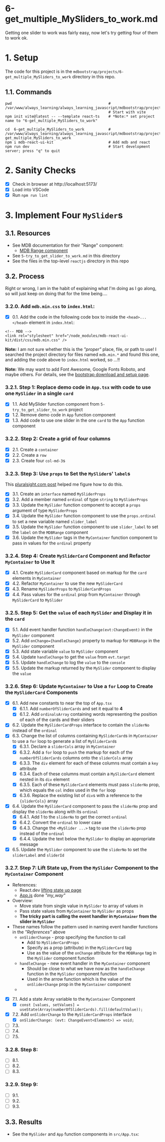 
# 6-get_multiple_MySliders_to_work.md

Getting one slider to work was fairly easy, now let's try getting four of them to work ok.

# 1. Setup

The code for this project is in the `mdbootstrap/projects/6-get_multiple_MySliders_to_work` directory in this repo.

## 1.1. Commands

```
pwd                                            # /var/www/always_learning/always_learning_javascript/mdbootstrap/projects
                                               # Start with vite
npm init vite@latest -- --template react-ts    # *Note:* set project name to "6-get_multiple_MySliders_to_work"

cd  6-get_multiple_MySliders_to_work           # /var/www/always_learning/always_learning_javascript/mdbootstrap/projects/6-get_multiple_MySliders_to_work
npm i mdb-react-ui-kit                         # Add mdb and react
npm run dev                                    # Start development server; press "q" to quit
```

# 2. Sanity Checks

- [x] Check in browser at http://localhost:5173/
- [x] Load into VSCode
- [x] Run `npm run lint`

# 3. Implement Four `MySlider`s

## 3.1. Resources

- See MDB documentation for their "Range" component:
  - [MDB Range component](https://mdbootstrap.com/docs/react/forms/range/)
- See `5-try_to_get_slider_to_work.md` in this directory
- See the files in the top-level `reactjs` directory in this repo

## 3.2. Process

Right or wrong, I am in the habit of explaining what I'm doing as I go along, so
will just keep on doing that for the time being....

### 3.2.0. Add `mdb.min.css` to `index.html`:

- [x] 0.1. Add the code in the following code box to inside the `<head>...</head>` element in `index.html`:

```
<!-- MDB -->
<link rel="stylesheet" href="/node_modules/mdb-react-ui-kit/dist/css/mdb.min.css" />
```

**Note:** I am not sure whether this is the *"proper"* place, file, or path to use!
I searched the project directory for files named `mdb.min.*` and found this one, and adding the code above to `index.html` worked, so ...!!

**Note:** We may want to add Font Awesome, Google Fonts Roboto, and maybe others.
For details, see the
[bootstrap download and setup page](https://mdbootstrap.com/learn/mdb-foundations/bootstrap/download-and-setup/).

### 3.2.1. Step 1: Replace demo code in `App.tsx` with code to use one `MySlider` in a single `card`

  - [x] 1.1. Add MySlider function component from `5-try_to_get_slider_to_work` project
  - [x] 1.2. Remove demo code in `App` function component
  - [x] 1.3. Add code to use one slider in the one `card` to the `App` function component

### 3.2.2. Step 2: Create a grid of four columns

- [x] 2.1. Create a `container`
- [x] 2.2. Create a `row`
- [x] 2.3. Create four `col-md-3`s

### 3.2.3. Step 3: Use `props` to Set the `MySlider`s' `label`s

This
[pluralsight.com post](https://www.pluralsight.com/guides/defining-props-in-react-function-component-with-typescript)
helped me figure how to do this.

- [x] 3.1. Create an `interface` named `MySliderProps`
- [x] 3.2. Add a member named `ordinal` of type `string` to `MySliderProps`
- [x] 3.3. Update the `MySlider` function component to accept a `props` argument of type `MySliderProps`
- [x] 3.4. Update the `MySlider` function component to use the `props.ordinal` to set a new variable named `slider_label`
- [x] 3.5. Update the `MySlider` function component to use `slider_label` to set the `label` on the `MDBRange` component
- [x] 3.6. Update the `MySlider` tags in the `MyContainer` function component to pass in values for the `ordinal` property

### 3.2.4. Step 4: Create `MySliderCard` Component and Refactor `MyContainer` to Use It

- [x] 4.1. Create `MySliderCard` component based on markup for the `card` elements in `MyContainer`
- [x] 4.2. Refactor `MyContainer` to use the new `MySliderCard`
- [x] 4.3. Rename `MySliderProps` to `MySliderCardProps`
- [x] 4.4. Pass values for the `ordinal` prop from `MyContainer` through `MySliderCard` to `MySlider`

### 3.2.5. Step 5: Get the `value` of each `MySlider` and Display it in the `card`

- [x] 5.1. Add event handler function `handleChange(evt:ChangeEvent)` in the `MySlider` component
- [x] 5.2. Add `onChange={handleChange}` property to markup for `MDBRange` in the `MySlider` component
- [x] 5.3. Add state variable `value` to `MySlider` component
- [x] 5.4. Update `handleChange` to get the `value` from `evt.target`
- [x] 5.5. Update `handleChange` to log the `value` to the `console`
- [x] 5.5. Update the markup returned by the `MySlider` component to display the `value`

### 3.2.6. Step 6: Update `MyContainer` to Use a `for` Loop to Create the `MySliderCard` Components

- [x] 6.1. Add new constants to near the top of `App.tsx`
  - [x] 6.1.1. Add `numberOfSliderCards` and set it equal to **4**
  - [x] 6.1.2.  Add `ordinalsArray` containing words representing the position of each of the cards and their sliders
- [x] 6.2. Update the `MySliderCardProps` interface to contain the `sliderNo` instead of the `ordinal`
- [x] 6.3. Change the list of columns containing `MySliderCard`s in `MyContainer` to use a `for` loop to generate a list of `MySliderCard`s
  - [x] 6.3.1. Declare a `sliderCols` array in `MyContainer`
  - [x] 6.3.2. Add a `for` loop to `push` the markup for each of the `numberOfSliderCards` columns onto the `sliderCols` array
  - [x] 6.3.3. The `div` element for each of these columns must contain a `key` attribute
  - [x] 6.3.4. Each of these columns must contain a `MySliderCard` element nested in its `div` element
  - [x] 6.3.5. Each of these `MySliderCard` elements must pass `sliderNo` prop, which equals the `col` index used in the `for` loop
  - [x] 6.3.6. Replace the existing list of `div`s with a reference to the `{sliderCols}` array
- [x] 6.4. Update the `MySliderCard` component to pass the `sliderNo` prop and display the `sliderNo` along with its `ordinal`
  - [x] 6.4.1. Add 1 to the `sliderNo` to get the correct `ordinal`
  - [x] 6.4.2. Convert the `ordinal` to lower case
  - [x] 6.4.3. Change the `<MySlider ...>` tag to use the `sliderNo` prop instead of the `ordinal`
  - [x] 6.4.4. Update the text below the `MySlider` to display an appropriate message
- [x] 6.5. Update the `MySlider` component to use the `sliderNo` to set the `sliderLabel` and `sliderId`

### 3.2.7. Step 7: Lift State up, From the `MySlider` Component to the `MyContainer` Component

- References:
  - React.dev [lifting state up page](https://react.dev/learn/tutorial-tic-tac-toe#lifting-state-up)
  - [App.js](https://github.com/tomwhartung/always_learning_javascript/blob/master/reactjs/projects/ttt-my_way-app/src/App.js) done *"my_way"*
- Overview:
  - Move state from single value in `MySlider` to array of values in
  - Pass state values from `MyContainer` to `MySlider` as props
  - **The tricky part is calling the event handler in `MyContainer` from the slider in `MySlider`**
- These names follow the pattern used in naming event handler functions in the *"References"* above
  - `onSliderChange` - prop specifying the function to call
    - Add to `MySliderCardProps`
    - Specify as a prop (attribute) in the `MySliderCard` tag
    - Use as the value of the `onChange` attribute for the `MDBRange` tag in the `MySlider` component function
  - `handleChange` - new event handler in the `MyContainer` component
    - Should be close to what we have now as the `handleChange` function in the `MySlider` component function
    - Used in the arrow function which is the value of the `onSliderChange` prop in the `MyContainer` component
  - 

- [x] 7.1. Add a state Array variable to the `MyContainer` Component
  - [x] `const [values, setValues] = useState(Array(numberOfSliderCards).fill(defaultValue));`
- [x] 7.2. Add `onSliderChange` to the `MySliderCardProps` interface
  - [x] `onSliderChange: (evt: ChangeEvent<Element>) => void;`
- [ ] 7.3. 
- [ ] 7.4. 
- [ ] 7.5. 

### 3.2.8. Step 8: 

- [ ] 8.1. 
- [ ] 8.2. 
- [ ] 8.3. 

### 3.2.9. Step 9: 

- [ ] 9.1. 
- [ ] 9.2. 
- [ ] 9.3. 

## 3.3. Results

- See the `MySlider` and `App` function components in `src/App.tsx`:

